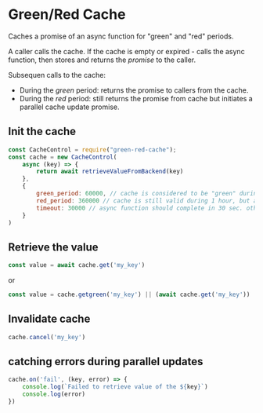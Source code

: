 # Green/Red Cache

Caches a promise of an async function for "green" and "red" periods.

A caller calls the cache. If the cache is empty or expired - calls the async function, then stores and returns the _promise_ to the caller.

Subsequen calls to the cache:

- During the _green_ period: returns the promise to callers from the cache.
- During the _red_ period: still returns the promise from cache but initiates a parallel cache update promise.

## Init the cache

```js
const CacheControl = require("green-red-cache");
const cache = new CacheControl(
	async (key) => {
		return await retrieveValueFromBackend(key)
	},
	{
		green_period: 60000, // cache is considered to be "green" during 1 min. Default is 15000
        red_period: 360000 // cache is still valid during 1 hour, but a separate parallel promise to be created to update the cache. Default is 15000
        timeout: 30000 // async function should complete in 30 sec. otherwise - timeout exception. No timeout used by default.
	}
)
```

## Retrieve the value

```js
const value = await cache.get('my_key')
```

or

```js
const value = cache.getgreen('my_key') || (await cache.get('my_key'))
```

## Invalidate cache

```js
cache.cancel('my_key')
```

## catching errors during parallel updates

```js
cache.on('fail', (key, error) => {
	console.log(`Failed to retrieve value of the ${key}`)
	console.log(error)
})
```
